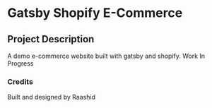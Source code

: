 # Gatsby Shopify E-Commerce

## Project Description

A demo e-commerce website built with gatsby and shopify.
Work In Progress

### Credits

Built and designed by Raashid
